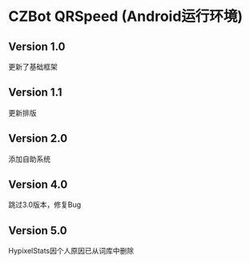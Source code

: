 # CZBot QRSpeed (Android运行环境)
## Version 1.0 
更新了基础框架
## Version 1.1
更新排版
## Version 2.0
添加自助系统
## Version 4.0
跳过3.0版本，修复Bug
## Version 5.0
HypixelStats因个人原因已从词库中删除
